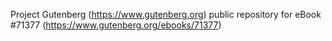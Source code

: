 Project Gutenberg (https://www.gutenberg.org) public repository
for eBook #71377 (https://www.gutenberg.org/ebooks/71377)
